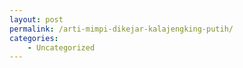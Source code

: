 ```yaml
---
layout: post
permalink: /arti-mimpi-dikejar-kalajengking-putih/
categories:
    - Uncategorized
---
```


